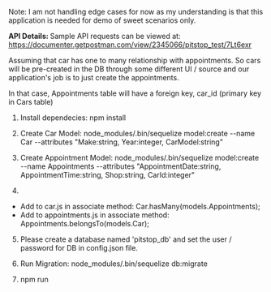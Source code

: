 Note: I am not handling edge cases for now as my understanding is that this application is needed for
demo of sweet scenarios only.

<b> API Details: </b>
Sample API requests can be viewed at:
https://documenter.getpostman.com/view/2345066/pitstop_test/7Lt6exr

Assuming that car has one to many relationship with appointments. So cars will be pre-created in the DB
through some different UI / source and our application's job is to just create the appointments.

In that case, Appointments table will have a foreign key, car_id (primary key in Cars table)

1) Install dependecies:
npm install

2) Create Car Model:
node_modules/.bin/sequelize model:create --name Car --attributes "Make:string, Year:integer, CarModel:string"

3) Create Appointment Model:
node_modules/.bin/sequelize model:create --name Appointments --attributes "AppointmentDate:string, AppointmentTime:string, Shop:string, CarId:integer"

4)
- Add to car.js in associate method:
Car.hasMany(models.Appointments);
- Add to appointments.js in associate method:
Appointments.belongsTo(models.Car);

5) Please create a database named 'pitstop_db' and set the user / password for DB in config.json file.

6) Run Migration:
node_modules/.bin/sequelize db:migrate

7) npm run

